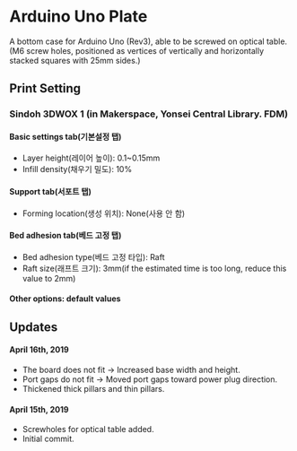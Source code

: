 # Arduino Uno Plate

A bottom case for Arduino Uno (Rev3), able to be screwed on optical table.  
(M6 screw holes, positioned as vertices of vertically and horizontally stacked squares with 25mm sides.)

## Print Setting
### Sindoh 3DWOX 1 (in Makerspace, Yonsei Central Library. FDM)
#### Basic settings tab(기본설정 탭)
* Layer height(레이어 높이): 0.1~0.15mm
* Infill density(채우기 밀도): 10%
#### Support tab(서포트 탭)
* Forming location(생성 위치): None(사용 안 함)
#### Bed adhesion tab(베드 고정 탭)
* Bed adhesion type(베드 고정 타입): Raft
* Raft size(래프트 크기): 3mm(if the estimated time is too long, reduce this value to 2mm)
#### Other options: default values

## Updates

#### April 16th, 2019
* The board does not fit -> Increased base width and height.
* Port gaps do not fit -> Moved port gaps toward power plug direction.
* Thickened thick pillars and thin pillars.

#### April 15th, 2019
* Screwholes for optical table added.
* Initial commit.
